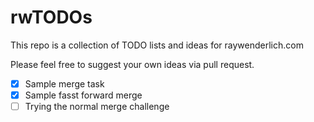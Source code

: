 # rwTODOs

This repo is a collection of TODO lists and ideas for raywenderlich.com

Please feel free to suggest your own ideas via pull request.

- [x] Sample merge task
- [x] Sample fasst forward merge
- [ ] Trying the normal merge challenge
